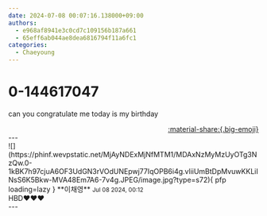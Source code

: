 ```yaml
---
date: 2024-07-08 00:07:16.138000+09:00
authors:
  - e968af8941e3c0cd7c109156b187a661
  - 65eff6ab044ae8dea6816794f11a6fc1
categories:
  - Chaeyoung
---
```


# 0-144617047

<div class="post-container" markdown="1">
<div class="content-container md-sidebar__scrollwrap" markdown="1">

can you congratulate me today is my birthday

</div>
</div>

<div style="text-align: right;" markdown="1">
<a href="https://weverse.io/fromis9/fanpost/0-144617047" style="text-align: right;">:material-share:{.big-emoji}</a>
</div>
---

<div class="comments-container md-sidebar__scrollwrap" markdown="1">
<div class="comment" markdown="1">
<div class='id-container' markdown="1">
![](https://phinf.wevpstatic.net/MjAyNDExMjNfMTM1/MDAxNzMyMzUyOTg3NzQw.0-1kBK7h97cjuA6OF3UdGN3rVOdUNEpwj77IqOPB6i4g.vliiUmBtDpMvuwKKLiINsS6K5Bkw-MVA48Em7A6-7v4g.JPEG/image.jpg?type=s72){ pfp loading=lazy }
**<span class="artist">이채영</span>** <small>Jul 08 2024, 00:12</small><br>
</div>
<div class='comment-body' markdown="1">
HBD♥️♥️♥️
</div>
</div>
</div>
---
